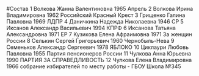 #Состав
1 Волкова Жанна Валентиновна 1965 Апрель
2 Волкова Ирина Владимировна 1962 Российский Красный Крест
3 Грищенко Галина Павловна 1969 ЛДПР
4 Даничкина Надежда Николаевна 1946 СР
5 Иксанов Александр Васильевич 1994 КПРФ
6 Иксанова Татьяна Александровна 1971 ЕР
7 Кузикова Елена Афраимовна 1971 За женщин России
8 Селькин Сергей Григорьевич 1960 Чернобыль-Нева
9 Семеньков Александр Сергеевич 1978 ЯБЛОКО
10 Циклаури Любовь Павловна 1955 Партия пенсионеров России
11 Чулкова Анна Юрьевна 1990 ПАРТИЯ ЗА СПРАВЕДЛИВОСТЬ
12 Чулкова Елена Владимировна 1966 собрание избирателей по месту работы - ГБОУ Школа №345
